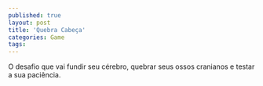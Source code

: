 ```yaml
---
published: true
layout: post
title: 'Quebra Cabeça'
categories: Game
tags: 
---
```

O desafio que vai fundir seu c&eacute;rebro, quebrar seus ossos cranianos e testar a sua paci&ecirc;ncia.

